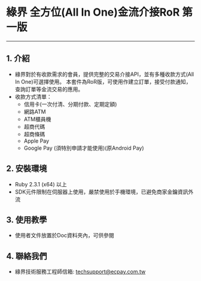 # 綠界 全方位(All In One)金流介接RoR 第一版
---

## 1. 介紹

  - 綠界對於有收款需求的會員，提供完整的交易介接API，並有多種收款方式(All In One)可選擇使用。 本套件為RoR版，可使用作建立訂單，接受付款通知，查詢訂單等金流交易的應用。
  - 收款方式清單：
    - 信用卡(一次付清、分期付款、定期定額)
    - 網路ATM
    - ATM櫃員機
    - 超商代碼
    - 超商條碼
    - Apple Pay
    - Google Pay (須特別申請才能使用)(原Android Pay)


## 2. 安裝環境
  - Ruby 2.3.1 (x64) 以上
  - SDK元件限制在伺服器上使用，嚴禁使用於手機環境，已避免商家金鑰資訊外流 

## 3. 使用教學
  - 使用者文件放置於Doc資料夾內，可供參閱
  


## 4. 聯絡我們
  - 綠界技術服務工程師信箱: techsupport@ecpay.com.tw




[//]: # (These are reference links used in the body of this note and get stripped out when the markdown processor does its job. There is no need to format nicely because it shouldn't be seen. Thanks SO - http://stackoverflow.com/questions/4823468/store-comments-in-markdown-syntax)

   
